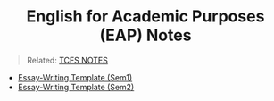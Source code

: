 <h1 align="center"><b> English for Academic Purposes (EAP) Notes </b></h1>

> Related: [TCFS NOTES](/tcfs-notes/README.md)

* [Essay-Writing Template (Sem1)](eap-sem1-template.md)
* [Essay-Writing Template (Sem2)](eap-sem2-template.md)